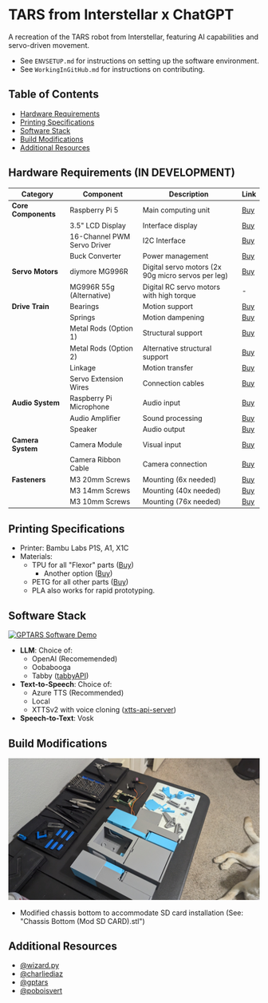 # TARS from Interstellar x ChatGPT

A recreation of the TARS robot from Interstellar, featuring AI capabilities and servo-driven movement. 
- See `ENVSETUP.md` for instructions on setting up the software environment.
- See `WorkingInGitHub.md` for instructions on contributing.

## Table of Contents
- [Hardware Requirements](#hardware-requirements)
- [Printing Specifications](#printing-specifications)
- [Software Stack](#software-stack)
- [Build Modifications](#build-modifications)
- [Additional Resources](#additional-resources)

## Hardware Requirements (IN DEVELOPMENT)

| Category | Component | Description | Link |
|----------|-----------|-------------|------|
| **Core Components** | Raspberry Pi 5 | Main computing unit | [Buy](https://www.amazon.com/Raspberry-Pi-Quad-core-Cortex-A76-Processor/dp/B0CTQ3BQLS/) |
| | 3.5" LCD Display | Interface display | [Buy](https://www.amazon.com/OSOYOO-3-5inch-Display-Protective-Raspberry/dp/B09CD9W6NQ/) |
| | 16-Channel PWM Servo Driver | I2C Interface | [Buy](https://www.amazon.com/gp/product/B00EIB0U7A/) |
| | Buck Converter | Power management | [Buy](https://www.amazon.com/gp/product/B07SGJSLDL/) |
| **Servo Motors** | diymore MG996R | Digital servo motors (2x 90g micro servos per leg) | [Buy](https://www.amazon.com/diymore-6-Pack-MG996R-Digital-Helicopter/dp/B0CGRP59HJ/) |
| | MG996R 55g (Alternative) | Digital RC servo motors with high torque | - |
| **Drive Train** | Bearings | Motion support | [Buy](https://www.amazon.com/gp/product/B07FW26HD4/) |
| | Springs | Motion dampening | [Buy](https://www.amazon.com/gp/product/B076M6SFFP/) |
| | Metal Rods (Option 1) | Structural support | [Buy](https://www.amazon.com/gp/product/B01MAYQ12S/) |
| | Metal Rods (Option 2) | Alternative structural support | [Buy](https://www.amazon.com/gp/product/B0CTSX8SJS/) |
| | Linkage | Motion transfer | [Buy](https://www.amazon.com/gp/product/B0CRDRWYXW/) |
| | Servo Extension Wires | Connection cables | [Buy](https://www.amazon.com/OliYin-7-87in-Quadcopter-Extension-Futaba/dp/B0711TBZY2/) |
| **Audio System** | Raspberry Pi Microphone | Audio input | [Buy](https://www.amazon.com/gp/product/B086DRRP79/) |
| | Audio Amplifier | Sound processing | [Buy](https://www.amazon.com/dp/B0BTBS5NW2) |
| | Speaker | Audio output | [Buy](https://www.amazon.com/dp/B07GJ4GH67) |
| **Camera System** | Camera Module | Visual input | [Buy](https://a.co/d/50BbE8a) |
| | Camera Ribbon Cable | Camera connection | [Buy](https://www.amazon.com/Onyehn-Raspberry-Camera-Cable-Ribbon/dp/B07XZ5DX5H/) |
| **Fasteners** | M3 20mm Screws | Mounting (6x needed) | [Buy](https://www.amazon.com/gp/product/B0CR6DY4SS/) |
| | M3 14mm Screws | Mounting (40x needed) | [Buy](https://www.amazon.com/gp/product/B0D9GW9K4G/) |
| | M3 10mm Screws | Mounting (76x needed) | [Buy](https://www.amazon.com/gp/product/B0CR6G5XWC/) |

## Printing Specifications
- Printer: Bambu Labs P1S, A1, X1C
- Materials:
  - TPU for all "Flexor" parts ([Buy](https://us.store.bambulab.com/products/tpu-for-ams))
    - Another option ([Buy](https://www.amazon.com/Overture-Filament-Flexible-Consumables-Dimensional/dp/B07VDP2S3P/ref=sr_1_1_sspa?dib=eyJ2IjoiMSJ9.FpCSwxR4TyJ78JqBztFgvMq_9RDGP970D4tJ7cVWk4YuN1ZprdFRl0SNhdoSjB1_pwZYBZ9Yu9JLLHMso9yiSbxlQvMt2gAGJ8jdeai8xi0Edn3PEWZtQpIFzZbd0sAZJW7DUhZ6MjGvCAp_vAYGQKSqrvVx2uD3DTRbwfrOzUYWZ8MBZ7OBa5NhZNNOPVgMIGMeLFTA-3hQ-H5nmnkjtodbMiD_NoDluO8PlPLtCY8.GRyPi-8RjtM51J3bE0mOfoS63XI3osq2uBOhHnt8bCU&dib_tag=se&keywords=TPU&qid=1735245429&sr=8-1-spons&sp_csd=d2lkZ2V0TmFtZT1zcF9hdGY&psc=1))
  - PETG for all other parts ([Buy](https://us.store.bambulab.com/products/petg-hf))
  - PLA also works for rapid prototyping.

## Software Stack

[![GPTARS Software Demo](https://img.youtube.com/vi/4YObs8BV3Mc/0.jpg)](https://www.youtube.com/watch?v=4YObs8BV3Mc)

- **LLM**: Choice of:
  - OpenAI (Recomemended)
  - Oobabooga
  - Tabby ([tabbyAPI](https://github.com/theroyallab/tabbyAPI))
- **Text-to-Speech**: Choice of:
  - Azure TTS (Recommended) 
  - Local
  - XTTSv2 with voice cloning ([xtts-api-server](https://github.com/daswer123/xtts-api-server))
- **Speech-to-Text**: Vosk

## Build Modifications
![print](./media/PrintComplete.jpg)
- Modified chassis bottom to accommodate SD card installation (See: "Chassis Bottom (Mod SD CARD).stl")

## Additional Resources
- [@wizard.py](https://www.instagram.com/wizard.py/)
- [@charliediaz](https://www.hackster.io/charlesdiaz/how-to-build-your-own-replica-of-tars-from-interstellar-224833)
- [@gptars](https://www.youtube.com/@gptars)
- [@poboisvert](https://github.com/poboisvert/GPTARS_Interstellar)